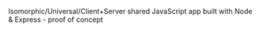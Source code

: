 Isomorphic/Universal/Client+Server shared JavaScript app built with Node & Express - proof of concept

